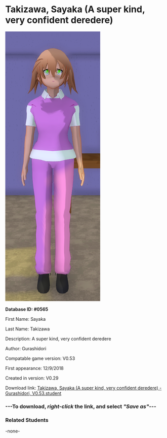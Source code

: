 # Takizawa, Sayaka (A super kind, very confident deredere)

<img src="../../Files/Images/Takizawa, Sayaka (A super kind, very confident deredere).png" title="Takizawa, Sayaka (A super kind, very confident deredere) - Gurashidori, V0.53">

**Database ID: #0565**

First Name: Sayaka

Last Name: Takizawa

Description: A super kind, very confident deredere

Author: Gurashidori

Compatable game version: V0.53

First appearance: 12/9/2018

Created in version: V0.29

Download link: <a href="https://raw.githubusercontent.com/Arbiter1223/Daigaku-Gurashi-Custom-Students/master/Files/Student%20Files/Takizawa%2C%20Sayaka%20(A%20super%20kind%2C%20very%20confident%20deredere)%20-%20Gurashidori%2C%20V0.53.student">Takizawa, Sayaka (A super kind, very confident deredere) - Gurashidori, V0.53.student</a>

### ---**To download, _right-click_ the link, and select _"Save as"_**---

### Related Students

-none-

